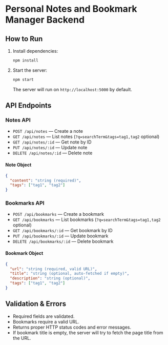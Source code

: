 # Personal Notes and Bookmark Manager Backend

## How to Run

1. Install dependencies:
   ```bash
   npm install
   ```
2. Start the server:
   ```bash
   npm start
   ```
   The server will run on `http://localhost:5000` by default.

## API Endpoints

### Notes API
- `POST /api/notes` — Create a note
- `GET /api/notes` — List notes (`?q=searchTerm&tags=tag1,tag2` optional)
- `GET /api/notes/:id` — Get note by ID
- `PUT /api/notes/:id` — Update note
- `DELETE /api/notes/:id` — Delete note

#### Note Object
```json
{
  "content": "string (required)",
  "tags": ["tag1", "tag2"]
}
```

### Bookmarks API
- `POST /api/bookmarks` — Create a bookmark
- `GET /api/bookmarks` — List bookmarks (`?q=searchTerm&tags=tag1,tag2` optional)
- `GET /api/bookmarks/:id` — Get bookmark by ID
- `PUT /api/bookmarks/:id` — Update bookmark
- `DELETE /api/bookmarks/:id` — Delete bookmark

#### Bookmark Object
```json
{
  "url": "string (required, valid URL)",
  "title": "string (optional, auto-fetched if empty)",
  "description": "string (optional)",
  "tags": ["tag1", "tag2"]
}
```

## Validation & Errors
- Required fields are validated.
- Bookmarks require a valid URL.
- Returns proper HTTP status codes and error messages.
- If bookmark title is empty, the server will try to fetch the page title from the URL. 